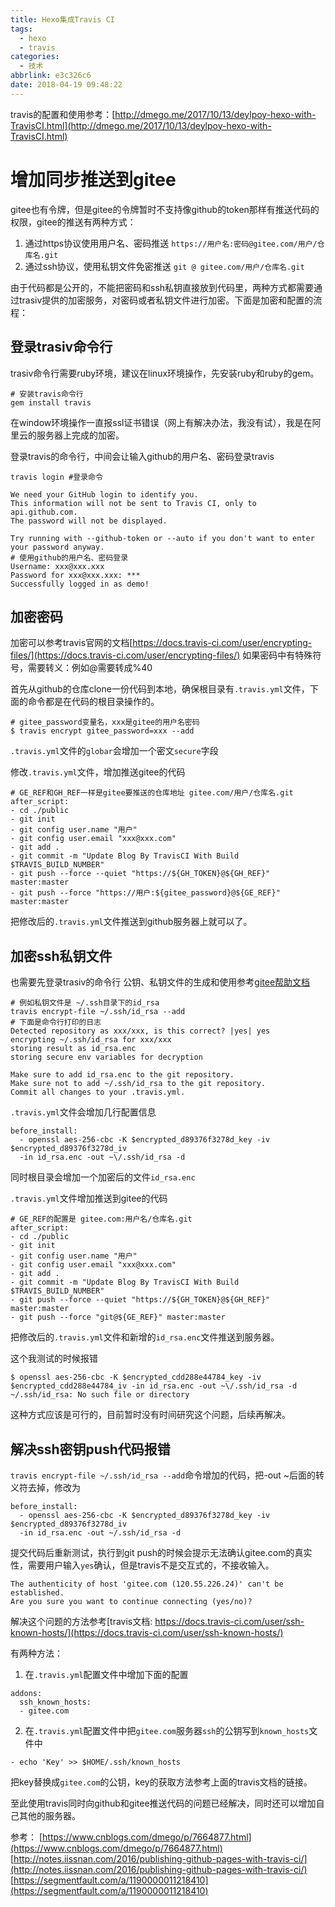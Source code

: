 ```yaml
---
title: Hexo集成Travis CI
tags:
  - hexo
  - travis
categories:
  - 技术
abbrlink: e3c326c6
date: 2018-04-19 09:48:22
---
```


travis的配置和使用参考：[http://dmego.me/2017/10/13/deylpoy-hexo-with-TravisCI.html](http://dmego.me/2017/10/13/deylpoy-hexo-with-TravisCI.html)

# 增加同步推送到gitee
gitee也有令牌，但是gitee的令牌暂时不支持像github的token那样有推送代码的权限，gitee的推送有两种方式：
1. 通过https协议使用用户名、密码推送  `https://用户名:密码@gitee.com/用户/仓库名.git`
2. 通过ssh协议，使用私钥文件免密推送  `git @ gitee.com/用户/仓库名.git`

由于代码都是公开的，不能把密码和ssh私钥直接放到代码里，两种方式都需要通过trasiv提供的加密服务，对密码或者私钥文件进行加密。下面是加密和配置的流程：

## 登录trasiv命令行
trasiv命令行需要ruby环境，建议在linux环境操作，先安装ruby和ruby的gem。
```
# 安装travis命令行
gem install travis
```
在window环境操作一直报ssl证书错误（网上有解决办法，我没有试），我是在阿里云的服务器上完成的加密。

登录travis的命令行，中间会让输入github的用户名、密码登录travis
```
travis login #登录命令

We need your GitHub login to identify you.
This information will not be sent to Travis CI, only to api.github.com.
The password will not be displayed.

Try running with --github-token or --auto if you don't want to enter your password anyway.
# 使用github的用户名、密码登录
Username: xxx@xxx.xxx
Password for xxx@xxx.xxx: ***
Successfully logged in as demo!
```

## 加密密码
加密可以参考travis官网的文档[https://docs.travis-ci.com/user/encrypting-files/](https://docs.travis-ci.com/user/encrypting-files/)
如果密码中有特殊符号，需要转义：例如@需要转成%40

首先从github的仓库clone一份代码到本地，确保根目录有`.travis.yml`文件，下面的命令都是在代码的根目录操作的。
```
# gitee_password变量名，xxx是gitee的用户名密码
$ travis encrypt gitee_password=xxx --add
```
`.travis.yml`文件的`globar`会增加一个密文`secure`字段

修改`.travis.yml`文件，增加推送gitee的代码
```
# GE_REF和GH_REF一样是gitee要推送的仓库地址 gitee.com/用户/仓库名.git
after_script:
- cd ./public
- git init
- git config user.name "用户"
- git config user.email "xxx@xxx.com"
- git add .
- git commit -m "Update Blog By TravisCI With Build $TRAVIS_BUILD_NUMBER"
- git push --force --quiet "https://${GH_TOKEN}@${GH_REF}" master:master
- git push --force "https://用户:${gitee_password}@${GE_REF}" master:master
```
把修改后的`.travis.yml`文件推送到github服务器上就可以了。

## 加密ssh私钥文件
也需要先登录trasiv的命令行
公钥、私钥文件的生成和使用参考[gitee帮助文档](http://git.mydoc.io/?t=180845)

```
# 例如私钥文件是 ~/.ssh目录下的id_rsa
travis encrypt-file ~/.ssh/id_rsa --add
# 下面是命令行打印的日志
Detected repository as xxx/xxx, is this correct? |yes| yes
encrypting ~/.ssh/id_rsa for xxx/xxx
storing result as id_rsa.enc
storing secure env variables for decryption

Make sure to add id_rsa.enc to the git repository.
Make sure not to add ~/.ssh/id_rsa to the git repository.
Commit all changes to your .travis.yml.
```

`.travis.yml`文件会增加几行配置信息
```
before_install:
  - openssl aes-256-cbc -K $encrypted_d89376f3278d_key -iv $encrypted_d89376f3278d_iv
  -in id_rsa.enc -out ~\/.ssh/id_rsa -d
```
同时根目录会增加一个加密后的文件`id_rsa.enc`

`.travis.yml`文件增加推送到gitee的代码
```
# GE_REF的配置是 gitee.com:用户名/仓库名.git
after_script:
- cd ./public
- git init
- git config user.name "用户"
- git config user.email "xxx@xxx.com"
- git add .
- git commit -m "Update Blog By TravisCI With Build $TRAVIS_BUILD_NUMBER"
- git push --force --quiet "https://${GH_TOKEN}@${GH_REF}" master:master
- git push --force "git@${GE_REF}" master:master
```

把修改后的`.travis.yml`文件和新增的`id_rsa.enc`文件推送到服务器。

这个我测试的时候报错
```
$ openssl aes-256-cbc -K $encrypted_cdd288e44784_key -iv $encrypted_cdd288e44784_iv -in id_rsa.enc -out ~\/.ssh/id_rsa -d
~/.ssh/id_rsa: No such file or directory
```
这种方式应该是可行的，目前暂时没有时间研究这个问题，后续再解决。

## 解决ssh密钥push代码报错
`travis encrypt-file ~/.ssh/id_rsa --add`命令增加的代码，把-out ~后面的转义符去掉，修改为
```
before_install:
  - openssl aes-256-cbc -K $encrypted_d89376f3278d_key -iv $encrypted_d89376f3278d_iv
  -in id_rsa.enc -out ~/.ssh/id_rsa -d
```
提交代码后重新测试，执行到git push的时候会提示无法确认gitee.com的真实性，需要用户输入`yes`确认，但是travis不是交互式的，不接收输入。
```
The authenticity of host 'gitee.com (120.55.226.24)' can't be established.
Are you sure you want to continue connecting (yes/no)?
```
解决这个问题的方法参考[travis文档: https://docs.travis-ci.com/user/ssh-known-hosts/](https://docs.travis-ci.com/user/ssh-known-hosts/)

有两种方法：
1. 在`.travis.yml`配置文件中增加下面的配置
```
addons:
  ssh_known_hosts:
  - gitee.com
```
2. 在`.travis.yml`配置文件中把`gitee.com`服务器`ssh`的公钥写到`known_hosts`文件中
```
- echo 'Key' >> $HOME/.ssh/known_hosts
```
把key替换成`gitee.com`的公钥，key的获取方法参考上面的travis文档的链接。

至此使用travis同时向github和gitee推送代码的问题已经解决，同时还可以增加自己其他的服务器。

参考：
[https://www.cnblogs.com/dmego/p/7664877.html](https://www.cnblogs.com/dmego/p/7664877.html)
[http://notes.iissnan.com/2016/publishing-github-pages-with-travis-ci/](http://notes.iissnan.com/2016/publishing-github-pages-with-travis-ci/)
[https://segmentfault.com/a/1190000011218410](https://segmentfault.com/a/1190000011218410)